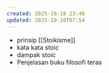 ```yaml
---
created: 2025-10-18 23:48
updated: 2025-10-20T07:54
---
```

- prinsip [[Stoikisme]]
- kata kata stoic
- dampak stoic
- Penjelasan buku filosofi teras
